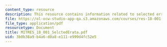 ```yaml
---
content_type: resource
description: This resource contains information related to selected errata.
file: https://ol-ocw-studio-app-qa.s3.amazonaws.com/courses/res-18-001-calculus-online-textbook-spring-2005/3b0b38a9b4a6d0a8e111e999d4fc52e5_MITRES_18_001_SelctedErata.pdf
file_type: application/pdf
resourcetype: Document
title: MITRES_18_001_SelctedErata.pdf
uid: 3b0b38a9-b4a6-d0a8-e111-e999d4fc52e5
---
```

